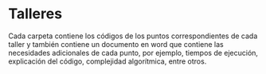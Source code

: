 # Talleres

Cada carpeta contiene los códigos de los puntos correspondientes de cada taller y también contiene un documento en word 
que contiene las necesidades adicionales de cada punto, por ejemplo, tiempos de ejecución, explicación del código, complejidad algorítmica, entre otros.
